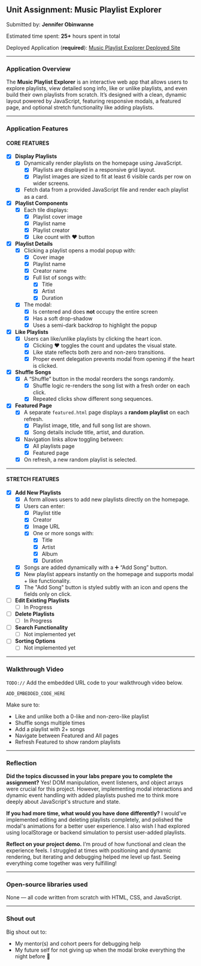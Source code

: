 ## Unit Assignment: Music Playlist Explorer

Submitted by: **Jennifer Obinwanne**

Estimated time spent: **25+** hours spent in total

Deployed Application (**required**): [Music Playlist Explorer Deployed Site]((https://site-unit2-project1-music-playlist-yrei.onrender.com))

---

### Application Overview

The **Music Playlist Explorer** is an interactive web app that allows users to explore playlists, view detailed song info, like or unlike playlists, and even build their own playlists from scratch. It’s designed with a clean, dynamic layout powered by JavaScript, featuring responsive modals, a featured page, and optional stretch functionality like adding playlists.

---

### Application Features

#### CORE FEATURES

- [x] **Display Playlists**
  - [x] Dynamically render playlists on the homepage using JavaScript.
    - [x] Playlists are displayed in a responsive grid layout.
    - [x] Playlist images are sized to fit at least 6 visible cards per row on wider screens.
  - [x] Fetch data from a provided JavaScript file and render each playlist as a card.

- [x] **Playlist Components**
  - [x] Each tile displays:
    - [x] Playlist cover image
    - [x] Playlist name
    - [x] Playlist creator
    - [x] Like count with ❤️ button

- [x] **Playlist Details**
  - [x] Clicking a playlist opens a modal popup with:
    - [x] Cover image
    - [x] Playlist name
    - [x] Creator name
    - [x] Full list of songs with:
      - [x] Title
      - [x] Artist
      - [x] Duration
  - [x] The modal:
    - [x] Is centered and does **not** occupy the entire screen
    - [x] Has a soft drop-shadow
    - [x] Uses a semi-dark backdrop to highlight the popup

- [x] **Like Playlists**
  - [x] Users can like/unlike playlists by clicking the heart icon.
    - [x] Clicking ❤️ toggles the count and updates the visual state.
    - [x] Like state reflects both zero and non-zero transitions.
    - [x] Proper event delegation prevents modal from opening if the heart is clicked.

- [x] **Shuffle Songs**
  - [x] A “Shuffle” button in the modal reorders the songs randomly.
    - [x] Shuffle logic re-renders the song list with a fresh order on each click.
    - [x] Repeated clicks show different song sequences.

- [x] **Featured Page**
  - [x] A separate `featured.html` page displays a **random playlist** on each refresh.
    - [x] Playlist image, title, and full song list are shown.
    - [x] Song details include title, artist, and duration.
  - [x] Navigation links allow toggling between:
    - [x] All playlists page
    - [x] Featured page
  - [x] On refresh, a new random playlist is selected.

---

#### STRETCH FEATURES

- [x] **Add New Playlists**
  - [x] A form allows users to add new playlists directly on the homepage.
  - [x] Users can enter:
    - [x] Playlist title
    - [x] Creator
    - [x] Image URL
    - [x] One or more songs with:
      - [x] Title
      - [x] Artist
      - [x] Album
      - [x] Duration
  - [x] Songs are added dynamically with a ➕ “Add Song” button.
  - [x] New playlist appears instantly on the homepage and supports modal + like functionality.
  - [x] The "Add Song" button is styled subtly with an icon and opens the fields only on click.

- [ ] **Edit Existing Playlists**
  - [ ] In Progress

- [ ] **Delete Playlists**
  - [ ] In Progress

- [ ] **Search Functionality**
  - [ ] Not implemented yet

- [ ] **Sorting Options**
  - [ ] Not implemented yet

---

### Walkthrough Video

`TODO://` Add the embedded URL code to your walkthrough video below.

`ADD_EMBEDDED_CODE_HERE`

Make sure to:
- Like and unlike both a 0-like and non-zero-like playlist
- Shuffle songs multiple times
- Add a playlist with 2+ songs
- Navigate between Featured and All pages
- Refresh Featured to show random playlists

---

### Reflection

**Did the topics discussed in your labs prepare you to complete the assignment?**
Yes! DOM manipulation, event listeners, and object arrays were crucial for this project. However, implementing modal interactions and dynamic event handling with added playlists pushed me to think more deeply about JavaScript's structure and state.

**If you had more time, what would you have done differently?**
I would’ve implemented editing and deleting playlists completely, and polished the modal's animations for a better user experience. I also wish I had explored using localStorage or backend simulation to persist user-added playlists.

**Reflect on your project demo.**
I’m proud of how functional and clean the experience feels. I struggled at times with positioning and dynamic rendering, but iterating and debugging helped me level up fast. Seeing everything come together was very fulfilling!

---

### Open-source libraries used

None — all code written from scratch with HTML, CSS, and JavaScript.

---

### Shout out

Big shout out to:
- My mentor(s) and cohort peers for debugging help
- My future self for not giving up when the modal broke everything the night before 🎯

